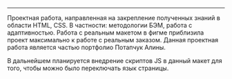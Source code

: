------
Проектная работа, направленная на закрепление полученных знаний в области HTML, CSS. В частности:  методологии БЭМ, работа с адаптивностью. Работа с реальным макетом в фигме приблизила проект максимально к работе с реальным заказом. Данная проектная работа является частью портфолио Потапчук Алины.  
  
    
В дальнейшем планируется внедрение скриптов JS в данный макет для того, чтобы можно было переключать язык страницы.